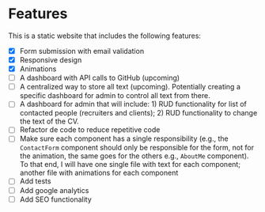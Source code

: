 # Features

This is a static website that includes the following features:

- [x] Form submission with email validation
- [x] Responsive design
- [x] Animations
- [ ] A dashboard with API calls to GitHub (upcoming)
- [ ] A centralized way to store all text (upcoming). Potentially creating a
      specific dashboard for admin to control all text from there.
- [ ] A dashboard for admin that will include: 1) RUD functionality for list of
      contacted people (recruiters and clients); 2) RUD functionality to change the
      text of the CV.
- [ ] Refactor de code to reduce repetitive code
- [ ] Make sure each component has a single responsibility (e.g., the
      `ContactForm` component should only be responsible for the form, not for
      the animation, the same goes for the others e.g., `AboutMe` component). To
      that end, I will have one single file with text for each component;
      another file with animations for each component
- [ ] Add tests
- [ ] Add google analytics
- [ ] Add SEO functionality
